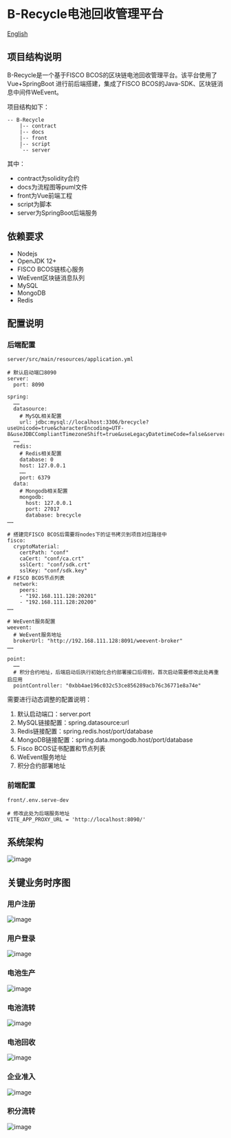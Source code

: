 # B-Recycle电池回收管理平台
[English](README-en.md)

## 项目结构说明
B-Recycle是一个基于FISCO BCOS的区块链电池回收管理平台。该平台使用了Vue+SpringBoot 
进行前后端搭建，集成了FISCO BCOS的Java-SDK、区块链消息中间件WeEvent。

项目结构如下：
```
-- B-Recycle
    |-- contract
    |-- docs
    |-- front
    |-- script
    `-- server
```
其中：
- contract为solidity合约
- docs为流程图等puml文件
- front为Vue前端工程 
- script为脚本
- server为SpringBoot后端服务

## 依赖要求
- Nodejs
- OpenJDK 12+
- FISCO BCOS链核心服务
- WeEvent区块链消息队列
- MySQL
- MongoDB
- Redis

## 配置说明
### 后端配置
`server/src/main/resources/application.yml`
```
# 默认启动端口8090
server:
  port: 8090

spring:
  ……
  datasource:
    # MySQL相关配置
    url: jdbc:mysql://localhost:3306/brecycle?useUnicode=true&characterEncoding=UTF-8&useJDBCCompliantTimezoneShift=true&useLegacyDatetimeCode=false&serverTimezone=UTC
  ……
  redis:
    # Redis相关配置
    database: 0
    host: 127.0.0.1
    ……
    port: 6379
  data:
    # Mongodb相关配置
    mongodb:
      host: 127.0.0.1
      port: 27017
      database: brecycle
……

# 搭建完FISCO BCOS后需要将nodes下的证书拷贝到项目对应路径中
fisco:
  cryptoMaterial:
    certPath: "conf"
    caCert: "conf/ca.crt"
    sslCert: "conf/sdk.crt"
    sslKey: "conf/sdk.key"
# FISCO BCOS节点列表
  network:
    peers:
    - "192.168.111.128:20201"
    - "192.168.111.128:20200"
……

# WeEvent服务配置
weevent:
  # WeEvent服务地址
  brokerUrl: "http://192.168.111.128:8091/weevent-broker"
……

point:
  ……
  # 积分合约地址，后端启动后执行初始化合约部署接口后得到，首次启动需要修改此处再重启应用
  pointController: "0xbb4ae196c032c53ce856289acb76c36771e8a74e"
```
需要进行动态调整的配置说明：
1. 默认启动端口：server.port
2. MySQL链接配置：spring.datasource:url
3. Redis链接配置：spring.redis.host/port/database
4. MongoDB链接配置：spring.data.mongodb.host/port/database
5. Fisco BCOS证书配置和节点列表
6. WeEvent服务地址
7. 积分合约部署地址

### 前端配置
`front/.env.serve-dev`
```
# 修改此处为后端服务地址
VITE_APP_PROXY_URL = 'http://localhost:8090/'
```

## 系统架构
![image](https://github.com/cmgun/B-Recycle/blob/main/docs/output/%E7%B3%BB%E7%BB%9F%E6%9E%B6%E6%9E%84%E5%9B%BE.png?raw=true)

## 关键业务时序图
### 用户注册
![image](https://github.com/cmgun/B-Recycle/blob/main/docs/output/%E7%94%A8%E6%88%B7%E6%B3%A8%E5%86%8C-%E7%94%A8%E6%88%B7%E6%B3%A8%E5%86%8C.png?raw=true)

### 用户登录
![image](https://github.com/cmgun/B-Recycle/blob/main/docs/output/%E7%94%A8%E6%88%B7%E7%99%BB%E5%BD%95-%E7%94%A8%E6%88%B7%E7%99%BB%E5%BD%95.png?raw=true)

### 电池生产
![image](https://github.com/cmgun/B-Recycle/blob/main/docs/output/%E7%94%B5%E6%B1%A0%E7%94%9F%E4%BA%A7-%E7%94%B5%E6%B1%A0%E7%94%9F%E4%BA%A7.png?raw=true)

### 电池流转
![image](https://github.com/cmgun/B-Recycle/blob/main/docs/output/%E7%94%B5%E6%B1%A0%E6%B5%81%E8%BD%AC-%E7%94%B5%E6%B1%A0%E6%B5%81%E8%BD%AC.png?raw=true)

### 电池回收
![image](https://github.com/cmgun/B-Recycle/blob/main/docs/output/%E7%94%B5%E6%B1%A0%E5%9B%9E%E6%94%B6-%E7%94%B5%E6%B1%A0%E5%9B%9E%E6%94%B6.png?raw=true)

### 企业准入
![image](https://github.com/cmgun/B-Recycle/blob/main/docs/output/%E4%BC%81%E4%B8%9A%E5%87%86%E5%85%A5-%E4%BC%81%E4%B8%9A%E5%87%86%E5%85%A5%EF%BC%88%E5%9B%9E%E6%94%B6%E5%95%86%EF%BC%89.png?raw=true)

### 积分流转
![image](https://github.com/cmgun/B-Recycle/blob/main/docs/output/%E7%A7%AF%E5%88%86%E6%B5%81%E8%BD%AC-%E7%A7%AF%E5%88%86%E6%B5%81%E8%BD%AC.png?raw=true)